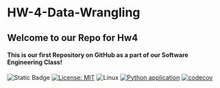 # HW-4-Data-Wrangling
<h2>Welcome to our Repo for Hw4</h2>

<h4>This is our first Repository on GitHub as a part of our Software Engineering Class!</h4>

![Static Badge](https://img.shields.io/badge/python-3.13-blue) [![License: MIT](https://img.shields.io/badge/License-MIT-yellow.svg)](https://opensource.org/licenses/MIT) ![Linux](https://img.shields.io/badge/Linux-FCC624?style=for-the-badge&logo=linux&logoColor=black) [![Python application](https://github.com/SE24-Group-43/HW-4-Data-Wrangling/actions/workflows/python-app.yml/badge.svg)](https://github.com/SE24-Group-43/HW-4-Data-Wrangling/actions/workflows/python-app.yml) [![codecov](https://codecov.io/gh/SE24-Group-43/HW-4-Data-Wrangling/graph/badge.svg?token=T9WGZA1ZR5)](https://codecov.io/gh/SE24-Group-43/HW-4-Data-Wrangling)